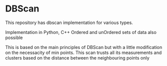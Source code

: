 # DBScan

This repository has dbscan implementation for various types.

Implementation in Python, C++
Ordered and unOrdered sets of data also possible

This is based on the main principles of DBScan but with a little modification on the necessacity of min points. This scan trusts all its measurements and clusters based on the distance between the neighbouring points only
